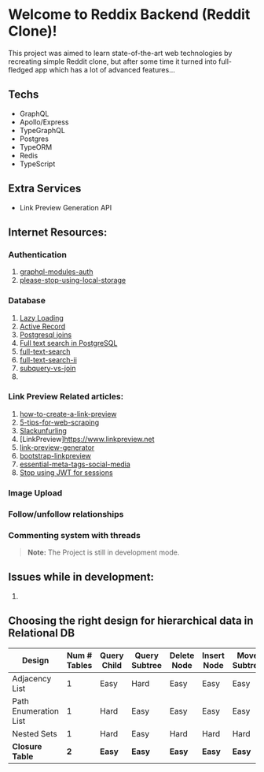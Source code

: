 # Welcome to Reddix Backend (Reddit Clone)!

This project was aimed to learn state-of-the-art web technologies by recreating simple Reddit clone, but after some time it turned into full-fledged app which has a lot of advanced features...

## Techs

- GraphQL
- Apollo/Express
- TypeGraphQL
- Postgres
- TypeORM
- Redis
- TypeScript

## Extra Services

- Link Preview Generation API

## Internet Resources:

### Authentication

1. [graphql-modules-auth](https://the-guild.dev/blog/graphql-modules-auth)
2. [please-stop-using-local-storage](https://www.rdegges.com/2018/please-stop-using-local-storage)

### Database
  1. [Lazy Loading](https://www.mehdi-khalili.com/orm-anti-patterns-part-3-lazy-loading)
  2. [Active Record](https://www.mehdi-khalili.com/orm-anti-patterns-part-1-active-record)
  3. [Postgresql joins](https://www.postgresqltutorial.com/postgresql-joins)
  4. [Full text search in PostgreSQL](https://www.postgresql.eu/events/pgconfeu2018/sessions/session/2116/slides/137/pgconf.eu-2018-fts.pdf)
  5. [full-text-search](https://www.paulox.net/2017/12/22/full-text-search-in-django-with-postgresql)
  6. [full-text-search-ii](https://rocky.dev/full-text-search)
  7. [subquery-vs-join](https://learnsql.com/blog/subquery-vs-join)
  8. 

### Link Preview Related articles:

1. [how-to-create-a-link-preview](https://andrejgajdos.com/how-to-create-a-link-preview)
2. [5-tips-for-web-scraping](https://www.scraperapi.com/blog/5-tips-for-web-scraping)
3. [Slackunfurling](https://medium.com/slack-developer-blog/everything-you-ever-wanted-to-know-about-unfurling-but-were-afraid-to-ask-or-how-to-make-your-e64b4bb9254)
4. [LinkPreview]https://www.linkpreview.net
5. [link-preview-generator](https://github.com/AndrejGajdos/link-preview-generator)
6. [bootstrap-linkpreview](https://github.com/Ekito/bootstrap-linkpreview)
7. [essential-meta-tags-social-media](https://css-tricks.com/essential-meta-tags-social-media)
8. [Stop using JWT for sessions](http://cryto.net/~joepie91/blog/2016/06/13/stop-using-jwt-for-sessions)

### Image Upload

### Follow/unfollow relationships

### Commenting system with threads

> **Note:** The Project is still in development mode.

## Issues while in development:

1.

## Choosing the right design for hierarchical data in Relational DB

| Design                | Num # Tables | Query Child | Query Subtree | Delete Node | Insert Node | Move Subtree | Referential Integrity |
| --------------------- | ------------ | ----------- | ------------- | ----------- | ----------- | ------------ | --------------------- |
| Adjacency List        | 1            | Easy        | Hard          | Easy        | Easy        | Easy         | Yes                   |
| Path Enumeration List | 1            | Hard        | Easy          | Easy        | Easy        | Easy         | No                    |
| Nested Sets           | 1            | Hard        | Easy          | Hard        | Hard        | Hard         | No                    |
| **Closure Table**     | **2**        | **Easy**    | **Easy**      | **Easy**    | **Easy**    | **Easy**     | **Yes**               |
